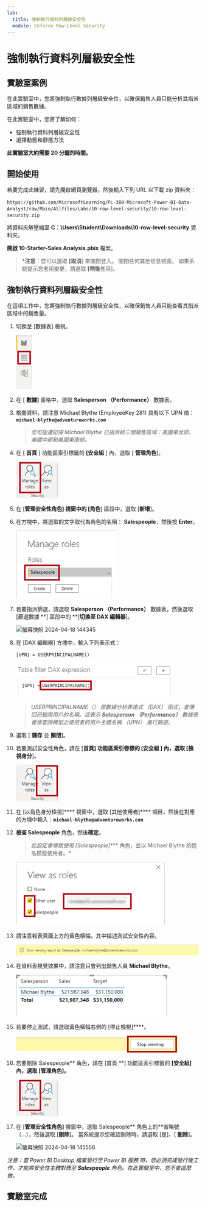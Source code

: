 ```yaml
---
lab:
  title: 強制執行資料列層級安全性
  module: Enforce Row-Level Security
---
```


# 強制執行資料列層級安全性

## 實驗室案例

在此實驗室中，您將強制執行數據列層級安全性，以確保銷售人員只能分析其指派區域的銷售數據。

在此實驗室中，您將了解如何：

- 強制執行資料列層級安全性
- 選擇動態和靜態方法

**此實驗室大約需要 20 分鐘的時間。**

## 開始使用

若要完成此練習，請先開啟網頁瀏覽器，然後輸入下列 URL 以下載 zip 資料夾：

`https://github.com/MicrosoftLearning/PL-300-Microsoft-Power-BI-Data-Analyst/raw/Main/Allfiles/Labs/10-row-level-security/10-row-level-security.zip`

將資料夾解壓縮至 **C：\Users\Student\Downloads\10-row-level-security** 資料夾。

**開啟 10-Starter-Sales Analysis.pbix** 檔案。

> ***注意**：您可以選取 **[取消**] 來關閉登入。 關閉任何其他信息視窗。 如果系統提示您套用變更，請選取 **[稍後**套用]。

## 強制執行資料列層級安全性

在這項工作中，您將強制執行數據列層級安全性，以確保銷售人員只能查看其指派區域中的銷售量。

1. 切換至 [數據表] 檢視。

   ![圖片 5701](Linked_image_Files/04-configure-data-model-in-power-bi-desktop-advanced_image20.png)

1. 在 [ **數據]** 窗格中，選取 **Salesperson （Performance）** 數據表。

1. 檢閱資料，請注意 Michael Blythe (EmployeeKey 281) 具有以下 UPN 值：**`michael-blythe@adventureworks.com`**
    
    > *您可能還記得 Michael Blythe 已指派給三個銷售區域：美國東北部、美國中部和美國東南部。*

1. 在 [ **首頁** ] 功能區索引標籤的 **[安全組** ] 內，選取 [ **管理角色**]。

    ![圖片 5700](Linked_image_Files/04-configure-data-model-in-power-bi-desktop-advanced_image21.png)

1. 在 [**管理安全性角色] 視窗中的 **[角色****] 區段中，選取 [**新增**]。

1. 在方塊中，將選取的文字取代為角色的名稱： **Salespeople**，然後按 **Enter**。

   ![圖片 5703](Linked_image_Files/04-configure-data-model-in-power-bi-desktop-advanced_image23.png)

1. 若要指派篩選，請選取 **Salesperson （Performance）** 數據表，然後選取 [篩選數據 **] 區段中的 **[**切換至 DAX 編輯器**]。

   ![螢幕快照 2024-04-18 144345](https://github.com/afelix-95/PL-300-Microsoft-Power-BI-Data-Analyst/assets/148110824/1308d47f-2cca-4f88-9237-b02b66b4cf1e)

1. 在 [DAX 編輯器] 方塊中，輸入下列表示式：

    ```DAX
    [UPN] = USERPRINCIPALNAME()
    ```

   ![圖片 11](Linked_image_Files/04-configure-data-model-in-power-bi-desktop-advanced_image25.png)

    > *USERPRINCIPALNAME（） 是數據分析表達式 （DAX） 函式，會傳回已驗證用戶的名稱。這表示 **Salesperson （Performance）** 數據表會依查詢模型之使用者的用戶主體名稱 （UPN） 進行篩選。*

1. 選取 [ **儲存** 並 **關閉**]。

1. 若要測試安全性角色，請在 [**首頁] 功能區索引卷標的 [安全組 **] 內**，選取 [**檢視身分****]。

   ![圖片 5708](Linked_image_Files/04-configure-data-model-in-power-bi-desktop-advanced_image27.png)

1. 在 [以角色身分檢視]**** 視窗中，選取 [其他使用者]**** 項目，然後在對應的方塊中輸入：**`michael-blythe@adventureworks.com`**

1. **檢查 Salespeople** 角色，然後**確定**。
    
    > *此設定會導致使用 [Salespeople]**** 角色，並以 Michael Blythe 的姓名模擬使用者。*

   ![圖片 5709](Linked_image_Files/04-configure-data-model-in-power-bi-desktop-advanced_image28.png)

1. 請注意報表頁面上方的黃色橫幅，其中描述測試安全性內容。

   ![圖片 13](Linked_image_Files/04-configure-data-model-in-power-bi-desktop-advanced_image30.png)

1. 在資料表視覺效果中，請注意只會列出銷售人員 **Michael Blythe**。

   ![圖片 5713](Linked_image_Files/04-configure-data-model-in-power-bi-desktop-advanced_image31.png)

1. 若要停止測試，請選取黃色橫幅右側的 [停止檢視]****。

   ![圖片 5712](Linked_image_Files/04-configure-data-model-in-power-bi-desktop-advanced_image32.png)

1. 若要刪除 Salespeople** 角色，請在 [首頁 **] 功能區索引標籤的 ****[安全組**] 內，選取 [**管理角色**]。**

   ![圖片 16](Linked_image_Files/04-configure-data-model-in-power-bi-desktop-advanced_image33.png)

1. 在 [**管理安全性角色]** 視窗中，選取 Salespeople** 角色上的**省略號 （...），然後選取 [**刪除**]。 當系統提示您確認刪除時，請選取 [是]、[ **刪除**]。

   ![螢幕快照 2024-04-18 145556](https://github.com/afelix-95/PL-300-Microsoft-Power-BI-Data-Analyst/assets/148110824/deeb4eac-b639-433d-a9d4-29c8e127008e)

*注意：當 Power BI Desktop 檔案發行至 Power BI 服務 時，您必須完成發行後工作，才能將安全性主體對應至 **Salespeople** 角色。在此實驗室中，您不會這麼做。*

## 實驗室完成
